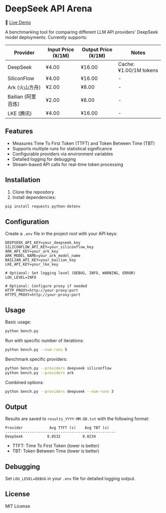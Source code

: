 # DeepSeek API Arena

🔗 [Live Demo](https://deepseek.ai-infra.fun)

A benchmarking tool for comparing different LLM API providers' DeepSeek model deployments. Currently supports:

| Provider | Input Price (¥/1M) | Output Price (¥/1M) | Notes |
|----------|-------------------|-------------------|-------|
| DeepSeek | ¥4.00 | ¥16.00 | Cache: ¥1.00/1M tokens |
| SiliconFlow | ¥4.00 | ¥16.00 | - |
| Ark (火山方舟) | ¥2.00 | ¥8.00 | - |
| Bailian (阿里百炼) | ¥2.00 | ¥8.00 | - |
| LKE (腾讯) | ¥4.00 | ¥16.00 | - |

## Features

- Measures Time To First Token (TTFT) and Token Between Time (TBT)
- Supports multiple runs for statistical significance
- Configurable providers via environment variables
- Detailed logging for debugging
- Stream-based API calls for real-time token processing

## Installation

1. Clone the repository
2. Install dependencies:
```bash
pip install requests python-dotenv
```

## Configuration

Create a `.env` file in the project root with your API keys:

```env
DEEPSEEK_API_KEY=your_deepseek_key
SILICONFLOW_API_KEY=your_siliconflow_key
ARK_API_KEY=your_ark_key
ARK_MODEL_NAME=your_ark_model_name
BAILIAN_API_KEY=your_bailian_key
LKE_API_KEY=your_lke_key

# Optional: Set logging level (DEBUG, INFO, WARNING, ERROR)
LOG_LEVEL=INFO

# Optional: Configure proxy if needed
HTTP_PROXY=http://your-proxy:port
HTTPS_PROXY=http://your-proxy:port
```

## Usage

Basic usage:
```bash
python bench.py
```

Run with specific number of iterations:
```bash
python bench.py --num-runs 5
```

Benchmark specific providers:
```bash
python bench.py --providers deepseek siliconflow
python bench.py --providers ark
```

Combined options:
```bash
python bench.py --providers deepseek --num-runs 3
```

## Output

Results are saved to `results_YYYY-MM-DD.txt` with the following format:
```
Provider            Avg TTFT (s)    Avg TBT (s)   
--------------------------------------------------
DeepSeek           0.8532          0.0234
```

- TTFT: Time To First Token (lower is better)
- TBT: Token Between Time (lower is better)

## Debugging

Set `LOG_LEVEL=DEBUG` in your `.env` file for detailed logging output.

## License

MIT License
